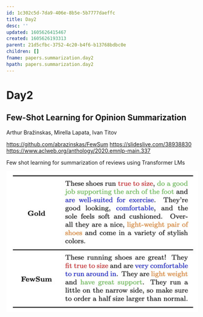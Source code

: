 ```yaml
---
id: 1c302c5d-7da9-406e-8b5e-5b7777daeffc
title: Day2
desc: ''
updated: 1605626415467
created: 1605626193313
parent: 21d5cfbc-3752-4c20-b4f6-b13768bdbc0e
children: []
fname: papers.summarization.day2
hpath: papers.summarization.day2
---
```

# Day2

## Few-Shot Learning for Opinion Summarization

Arthur Bražinskas, Mirella Lapata, Ivan Titov 

<https://github.com/abrazinskas/FewSum>
<https://slideslive.com/38938830>
<https://www.aclweb.org/anthology/2020.emnlp-main.337>

Few shot learning for summarization of reviews using Transformer LMs

![](/assets/images/2020-11-17-16-20-14.png)

